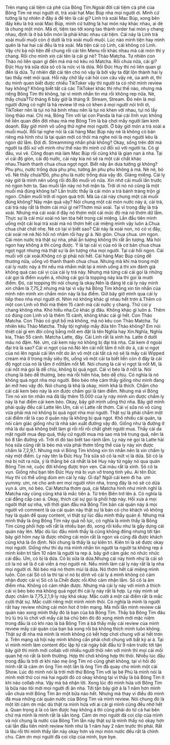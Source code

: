 Trên mạng cái tiệm cà phê của Bông Tím.Ngoài đời cái tiệm cà phê của Bông Tím nè mọi người ơi, trà xoài hạt Mac Búp nha mọi người ơi. Mình cứ tưởng là tự nhiên ở đây á để tên là cái gì? Linh trà xoài Mac Búp, xong bên đây kêu là trà xoài Mac Búp, mình cứ tưởng là hai món này khác nhau, ai dè là chung một món. Má ơi, tiệm tao tới xong tao thành order hai món y chang nhau, định là ở bả bốn món là phải khác nhau cái tiệm. Cái này là Linh trà xoài muối muội còn ở dưới là trà xoài muối muội. Lúc nào mình tiện hay mình quên là hai hai cái đều là trà xoài. Mà tiện cái có Linh, cái không có Linh. Vậy chi bà nội tiện để chung rồi cái tên Menu rồi khác nhau mà cái món thì y chang. Rồi cho mình xin cái tên là cái gì nè? Thảo Matcha. Tự nhiên con Thảo nó liên quan gì đến má mà nó kêu nó Matcha. Rồi chưa nữa, cái gì? Đức Huy trà sữa dừa sô cô la nức vị lá dứa. Rồi Đức Huy thì nó liên quan gì đến lá dứa. Tự nhiên đặt cái tên cho nó vậy là bởi vậy ta đặt lộn thành hai ly tao thấy mệt mỏi quá. Hồi nãy chờ lấy cái hỏi con câu vậy nè, ủa anh ơi, thí dụ mình quen biết được nhiều TikToker vậy thì người ta có nhờ mình review hay không? Không biết tất cả các TikToker khác thì như thế nào, nhưng mà riêng Bông Tím thì không, tại vì mình nhắn tin má rồi không rep nữa. Nè, thấy chưa?Từ tháng 6 bây giờ là tháng 9. Stream, Stream. Đó nên là mọi người đừng có nghĩ là hả review lỡ mà có khen á mọi người nói trời ơi, TikToker nên là tụi nó hả binh nhau nên là tụi nó khen với nhau, tụi nó lấy lòng thảo mai. Chị má, Bông Tím với lại con Panda là hai cái lĩnh vực không hề liên quan đến đời nhau mà mẹ Bông Tím là bả chơi mấy người làm kinh doanh. Bây giờ mình vô uống thử nghe mọi người. Ờ bây giờ món a trà xoài a muối muội. Rồi tại nghe nói là cái hàng Mac Búp này nè là không có bán riêng mà hình như là tại quán mới có thôi mà nghe nói là mọi người kêu là ngon dữ lắm. Đợi đi. Streamming nhắn phải không? Okay, sống trên đời mà người ta đối xử với mình như thế nào thì mình cứ đối xử với người ta. Có gì đâu, vui vẻ. Công đoạn mà làm Mac Búp rồi cũng khá là gian nan á nha. Tại vì cái độ giòn, cái độ nước, cái này kia nó sẽ ra một cái chất khác nhau.Thanh thanh chua chua ngọt ngọt. Biết nãy ăn dưa tưởng gì không? Phu phu, nước trồng dưa phu phu, tưởng ăn phu phu không à má. Nè nè, bỏ vô. Nè thấy chưa?Đó, phu phu là nước trồng dưa vậy đó. Giáng miếng. Cái ly này giờ là mình nên uống rồi đó.Bỏ muối vô nữa. Xin nhớ cái muối lần trước nó ngon hơn ta. Sao muối lần này nó hơi mặn ta. Trời ơi nó nó cũng là một muối mà đúng không ta? Lần trước thấy là cái món a trà bánh tráng trộn gì ngon. Chấm muối trời ơi ngon quá trời. Mà ủa cái này chung một cái muối đúng không? Này mặn quá vậy? Nói chung một cái món nước này á, cái trà, cái trà này rất là thơm cái mùi gì nè?Thơm mùi xoài. Tại vì trong đây là trà xoài. Nhưng mà cái xoài ở đây nó thơm một cái mức độ mà nó thơm dữ lắm. Thực sự là cái mùi xoài nó lan tỏa hết trong cái miệng. Lần đầu tiên mình uống một cái loại trà xoài mà nó thơm hết cái miệng mình vậy luôn á.Chua chua chát chát nhẹ. Nè có tại vì biết sao? Cái này là xoài non, nó có vị đây, cái xoài nè nè.Nó hồi nó nhâm rồi hay gì á. Nó giòn. Chua chua. ưm ngon. Cái món nước trà thật sự nha, phải ấn tượng không thì rất ấn tượng. Mà hỏi ngon hay không á thì cũng được. Ý là tại cái vị của nó là cơ bản chua chua ngọt ngọt nhưng mà thật sự là ấn tượng nha mọi người. Tại cái hồi ngon. Cái muối với cái xoài.Không có gì phải nói hết. Cái hàng Mac Búp cũng dễ thương nữa, uống vô thanh thanh chua chua. Nhưng mà khi mà trong một cái ly nước này á thì nếu mà nhắm mắt lại á mình uống á thì xin đánh giá không quá cao cái vị của cái ly trà này. Nhưng mà từng cái cái gọi là những cái gọi là điểm xuyến á, những cái gọi là topping này kia thì gọi là mười điểm. Đó, cái topping thì nói chung là okay.Nên là đáng lẽ cái ly này mình xin chấm là 7,75,2 nhưng mà tại vì vậy hả Bông Tím không xin tin nhắn của mình nên mình xin chấm món này là ba điểm. Giờ bây giờ mình qua cái ly tiếp theo nha mọi người ơi. Nhìn nó không khác gì nhau hết trơn á.Thêm có một con Linh vô thôi mà thêm 15 cành mà cái nước y chang. Thử coi y chang không nha. Khó hiểu nha.Có khác gì đâu. Không khác gì luôn á. Thêm có đúng con Linh vô là thêm 15 cành, không khác cái gì hết. Con Thảo Matcha. Con Thảo có giựt bồ má không, má nó kêu con Thảo Matcha. Tự nhiên kêu Thảo Matcha. Thấy tội nghiệp mấy đứa tên Thảo không? Em nói thiệt cái gì em đòi công bằng mốt em đặt là tên Nghĩa hay Xin.Nghĩa, Nghĩa kia, Thảo 55 cành. Matcha Latte, đây. Cái Linh rất là xinh ha. Latte ở dưới màu nó đậm. Nè. ưm, cái kem này nó không bị đại trà nha. Cái kem ở ngoài đại trà là sao? Cái vị ngọt của nó.Nó lên cái nốt tầm ở nốt do á, cái vị ngọt của nó lên ngoài cái lên nốt do ăn vô một cái tất cả nó sẽ là mấy cái Wipped cream mà ở trong mấy siêu thị, uống vô một cái ta biết liền còn ở đây là cái độ ngọt của nó là tầm ở nốttầm nốt Mi. Nói chung là cái vị ngọt là nốt Mi, là cái nốt mà gọi là dễ chịu, không bị quá ngọt. Cái vị béo là ở nốt la. Nói chung là béo dễ thương, béo mà rồi hiền hòa, béo dễ chịu. Có nghĩa là nó không quá ngọt nha mọi người. Béo béo nhẹ cảm thấy giống như mình đang ăn mỡ heo vậy đó. Nói chung là khá là okay, mình khá là thích. Chấm cho cái cái kem béo này là xin được chấm gọi là tám điểm. Nhưng mà vì Bông Tím nó xin tin nhắn mà đã lấy thêm 15.000 của ly này mình xin được chấm ly này là hai điểm cái kem béo. Okay, bây giờ mình uống thử nha. Bây giờ mình phải quậy đều cái Latte lên.Ưm, cái vị Latte rất thơm. Cái vị sữa nó vô cùng vừa phải mà nó không bị quá ngọt nha mọi người. Thật sự là phải chấm một cái điểm rất là cao ở quán này là không bị quá ngọt. Khổ nhiều cái quán, ta nói cảm giác giống như là nhà sản xuất đường vậy đó. Giống như là đường ở nhà là dư quá không biết làm gì rồi rồi rồi chất ghét người mua. Thấy cái da mặt người mua đẹp quá, thấy cứ người mua mà sao mà trẻ trung quá, nên là bỏ 8 tấn đường vô. Trời ơi đó tao biết tao rành lắm. Ly này nè gọi là Latte hài hòa sữa cũng rất là béo mà vừa phải thơm tổng thể của ly này xin được chấm là 7,2,9,1. Nhưng mà vì Bông Tím không xin tin nhắn nên là xin chấm ly này một điểm. Ly này tên là Đức Huy Trà sữa sô cô la nứt vị lá dứa. Sô cô la mà bị nứt ra nữa, ý là thằng bé cả nhất là bé Huy này từ ngày nó qua quán Bông Tím nè, cuộc đời không được trọn vẹn. Cái màu rất là xinh. Sô cô la vụn. Giống như bạn tên Đức Huy mà bị vụn vỡ trong tình yêu. Ai tên Đức Huy thì có thể uống dùm em cái ly này. Gì dạ? Ngửi cái kem đi ha. ưm yummy. ưm, nè cho anh em mọi người nhìn nha, trong đây là nó sẽ có dừa vụn á. ưm, nó béo. Cái Matcha thơm quá, cái Matcha hình như mình nghĩ là Matcha này cũng cũng khá là mắc tiền á. Từ trên Biên trở lên á. Có nghĩa là cái đẳng cấp cao á. Okay, thích cái sự gọi là phối hợp này. Hồi xưa á mọi người thật sự nha, với thời gian đầu mà Bông Tím bán cái quán này á mọi người vô comment là ủa cái quán này thật sự là bán có cho khách vô không hay là quán để quay content, vì thật sự lúc đầu mình thấy quán ế. Nhưng mà mình thấy là ông Bông Tím này quá nỗ lực, có nghĩa là mình thấy là Bông Tím cũng phối hợp với rất là nhiều bạn đó, xong rồi kiểu như là gầy dựng cái quán này lên. Mặc dù lúc đầu mình thấy là cũng không đông nhưng tới tận bây giờ hôm nay là được những cái món rất là ngon và cũng đã được khách cũng khá là ổn định. Nói chung là thấy là sự kiên trì. Kiên trì là sẽ được okay mọi người. Giống như thí dụ mà mình nhắn tin người ta người ta không rep á mình kiên trì tầm 10 năm là người ta rep á. bây giờ cảm giác nó nhức nhức cái đầu. Ưm, có bị lá dứa. Có bị sữa lá dứa.Nhưng cái này hình như là cái sô cô la nó sẽ là ở cái viền á mọi người nè. Nếu mình làm cái ly này rất là lạ nha mọi người ơi. Nó béo mà nó thơm mùi lá dứa. Nó thơm hết cái miệng mình luôn. Còn cái Sô cô la thì tại vì nó bị dính vô cái ly á mình không có cảm nhận được cái vị Sô cô la.Chết được rồi.Khó cảm nhận lắm. Sô cô la âm điểm nha. Không có cảm nhận được. Nhưng mà cái ly này với mình á thích cái vị béo béo mà không quá ngọt thì cái ly này rất là hợp. Ly này mình sẽ được chấm là 7,75,2,1,9 ly này khá okay. Mắc cười á một cái điểm rất là mắc cười thật sự. Mắc cười riêng một mình mình thôi. Có nghĩa là mình là người rất hay review những cái món hot ở trên mạng. Mà mỗi lần mình review cái quán nào xong mình thấy đó là bạn của bà Bông Tím. Thấy bà Bông Tím đâu trù lù trù lù chơi với mấy cái bà chủ bên đó đó xong mình mới mặc niệm trong đầu là có khi nào là bà Bông Tím á bả thấy mấy cái review của mình review mấy cái quán của bạn bả xong rồi bả không thích mình luôn không. Thật sự đi nha mà mình là mình không có kết hợp chơi chung với ai hết trơn á. Trên mạng xã hội này mình không cần phải chơi chung với bất kỳ ai á. Tại vì mình mình làm content độc lập từ cái ngày bắt đầu từ 9 năm trước tới tận bây giờ thì mình mới collab với nhiều người thôi nên với mình thì mọi cái mối quan hệ nó rất là bình thường. Hợp thì chơi không hợp thì thôi. Nhiều lúc đầu trong đầu là trời ơi khi nào mẹ ông Tím nó cũng ghét không, tại vì hồi đó mình rất là cảm ơn ông Tím một lần là ông Tím đã quay cho mình một cái Show. Lúc đó mình nói là trời mời thử Bông Tím với lại bé Phù là mình nói là mình mời thử coi mà hai người đó có okay không tại vì thấy là bà Bông Tím ít khi nào collab nha. Vậy mà bả nhận lời. Xong lúc đó mình hứa với Bông Tím là bữa nào tôi mời mọi người đi ăn nha. Tới tận bây giờ á là 1 năm hơn mình vẫn chưa mời Bông Tím ăn một bữa nào hết. Nhưng mà thay vì điều đó mình đã mua những cái quán nước của Bông Tím và mình review. Nói chung đó là một lời cảm ơn mặc dù thật ra mình hứa với ai cái gì mình cũng đều nhớ hết á. Quan trọng á là có làm được hay không á thì cũng phải do từ cả hai bên chứ mà mình là mình rất là sẵn lòng. Cảm ơn mọi người đã coi clip của mình và nói chung là nước của Bông Tím lần này thật sự là mình thấy nó okay hơn cái lần đầu tiên mình review hình như là 1 năm hay 2 năm trước thì phải. Rất là lâu rồi thì mình thấy lần này okay hơn và mọi món nước đều rất là chỉnh chu. Cảm ơn mọi người đã coi clip của mình, bye bye.